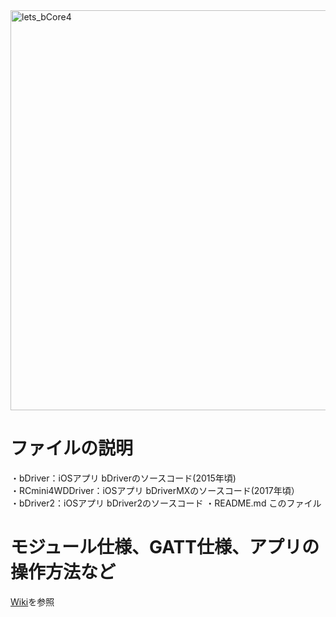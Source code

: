 <img width="640" alt="lets_bCore4" src="https://user-images.githubusercontent.com/19830611/161559905-465d14fc-1f8d-4129-b875-d7a840f77dfb.png">
  
# ファイルの説明
・bDriver：iOSアプリ bDriverのソースコード(2015年頃)  
・RCmini4WDDriver：iOSアプリ bDriverMXのソースコード(2017年頃）  
・bDriver2：iOSアプリ bDriver2のソースコード
・README.md このファイル  
  
# モジュール仕様、GATT仕様、アプリの操作方法など
[Wiki](https://github.com/ymmtynk/bCore/wiki)を参照  
